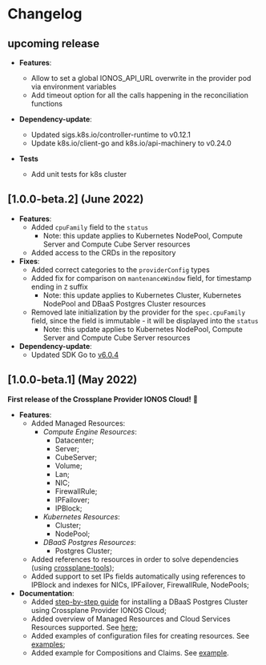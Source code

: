 # Changelog

## upcoming release

- **Features**:
  - Allow to set a global IONOS_API_URL overwrite in the provider pod via environment variables
  - Add timeout option for all the calls happening in the reconciliation functions
  
- **Dependency-update**:
    - Updated sigs.k8s.io/controller-runtime to v0.12.1 
    - Update k8s.io/client-go and k8s.io/api-machinery to v0.24.0
  
- **Tests** 
  - Add unit tests for k8s cluster 

## [1.0.0-beta.2] (June 2022)

- **Features**:
  - Added `cpuFamily` field to the `status`
    - Note: this update applies to Kubernetes NodePool, Compute Server and Compute Cube Server resources
  - Added access to the CRDs in the repository
- **Fixes**:
  - Added correct categories to the `providerConfig` types
  - Added fix for comparison on `mantenanceWindow` field, for timestamp ending in `Z` suffix
    - Note: this update applies to Kubernetes Cluster, Kubernetes NodePool and DBaaS Postgres Cluster resources
  - Removed late initialization by the provider for the `spec.cpuFamily` field, since the field is immutable - it will be displayed into the `status`
    - Note: this update applies to Kubernetes NodePool, Compute Server and Compute Cube Server resources
- **Dependency-update**:
  - Updated SDK Go to [v6.0.4](https://github.com/ionos-cloud/sdk-go/releases/tag/v6.0.4)

## [1.0.0-beta.1] (May 2022)

**First release of the Crossplane Provider IONOS Cloud!** 🎉

- **Features**:
    - Added Managed Resources:
        - _Compute Engine Resources_: 
          - Datacenter;
          - Server;
          - CubeServer;
          - Volume;
          - Lan;
          - NIC;
          - FirewallRule;
          - IPFailover;
          - IPBlock;
        - _Kubernetes Resources_:
          - Cluster;
          - NodePool;
        - _DBaaS Postgres Resources_:
          - Postgres Cluster;
    - Added references to resources in order to solve dependencies (using [crossplane-tools](https://github.com/crossplane/crossplane-tools));
    - Added support to set IPs fields automatically using references to IPBlock and indexes for NICs, IPFailover, FirewallRule, NodePools; 
- **Documentation**:
  - Added [step-by-step guide](../examples/example.md) for installing a DBaaS Postgres Cluster using Crossplane Provider IONOS Cloud;
  - Added overview of Managed Resources and Cloud Services Resources supported. See [here](RESOURCES.md);
  - Added examples of configuration files for creating resources. See [examples](../examples);
  - Added example for Compositions and Claims. See [example](RESOURCES.md#compositions-and-claims).
